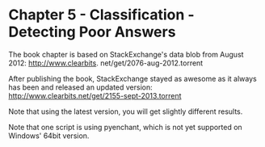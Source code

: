 Chapter 5 - Classification - Detecting Poor Answers
===================================================

The book chapter is based on StackExchange's data blob from August 2012:
http://www.clearbits. net/get/2076-aug-2012.torrent

After publishing the book, StackExchange stayed as awesome as it always has been and released an updated version:
http://www.clearbits.net/get/2155-sept-2013.torrent

Note that using the latest version, you will get slightly different results.

Note that one script is using pyenchant, which is not yet supported on Windows' 64bit version.
